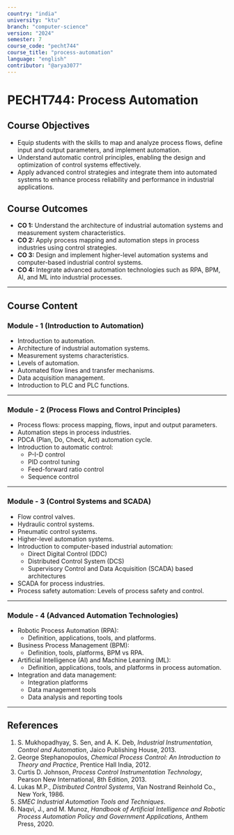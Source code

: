 ```yaml
---
country: "india"
university: "ktu"
branch: "computer-science"
version: "2024"
semester: 7
course_code: "pecht744"
course_title: "process-automation"
language: "english"
contributor: "@arya3077"
---
```


# PECHT744: Process Automation

## Course Objectives
* Equip students with the skills to map and analyze process flows, define input and output parameters, and implement automation.
* Understand automatic control principles, enabling the design and optimization of control systems effectively.
* Apply advanced control strategies and integrate them into automated systems to enhance process reliability and performance in industrial applications.

## Course Outcomes
* **CO 1:** Understand the architecture of industrial automation systems and measurement system characteristics.  
* **CO 2:** Apply process mapping and automation steps in process industries using control strategies.  
* **CO 3:** Design and implement higher-level automation systems and computer-based industrial control systems.  
* **CO 4:** Integrate advanced automation technologies such as RPA, BPM, AI, and ML into industrial processes.
---  

## Course Content

### Module - 1 (Introduction to Automation)
* Introduction to automation.
* Architecture of industrial automation systems.
* Measurement systems characteristics.
* Levels of automation.
* Automated flow lines and transfer mechanisms.
* Data acquisition management.
* Introduction to PLC and PLC functions.
---

### Module - 2 (Process Flows and Control Principles)
* Process flows: process mapping, flows, input and output parameters.
* Automation steps in process industries.
* PDCA (Plan, Do, Check, Act) automation cycle.
* Introduction to automatic control:
  - P-I-D control
  - PID control tuning
  - Feed-forward ratio control
  - Sequence control
---

### Module - 3 (Control Systems and SCADA)
* Flow control valves.
* Hydraulic control systems.
* Pneumatic control systems.
* Higher-level automation systems.
* Introduction to computer-based industrial automation:
  - Direct Digital Control (DDC)
  - Distributed Control System (DCS)
  - Supervisory Control and Data Acquisition (SCADA) based architectures
* SCADA for process industries.
* Process safety automation: Levels of process safety and control.
---

### Module - 4 (Advanced Automation Technologies)
* Robotic Process Automation (RPA):
  - Definition, applications, tools, and platforms.
* Business Process Management (BPM):
  - Definition, tools, platforms, BPM vs RPA.
* Artificial Intelligence (AI) and Machine Learning (ML):
  - Definition, applications, tools, and platforms in process automation.
* Integration and data management:
  - Integration platforms
  - Data management tools
  - Data analysis and reporting tools
---

## References
1. S. Mukhopadhyay, S. Sen, and A. K. Deb, *Industrial Instrumentation, Control and Automation*, Jaico Publishing House, 2013.  
2. George Stephanopoulos, *Chemical Process Control: An Introduction to Theory and Practice*, Prentice Hall India, 2012.  
3. Curtis D. Johnson, *Process Control Instrumentation Technology*, Pearson New International, 8th Edition, 2013.  
4. Lukas M.P., *Distributed Control Systems*, Van Nostrand Reinhold Co., New York, 1986.  
5. *SMEC Industrial Automation Tools and Techniques*.  
6. Naqvi, J., and M. Munoz, *Handbook of Artificial Intelligence and Robotic Process Automation Policy and Government Applications*, Anthem Press, 2020.  
